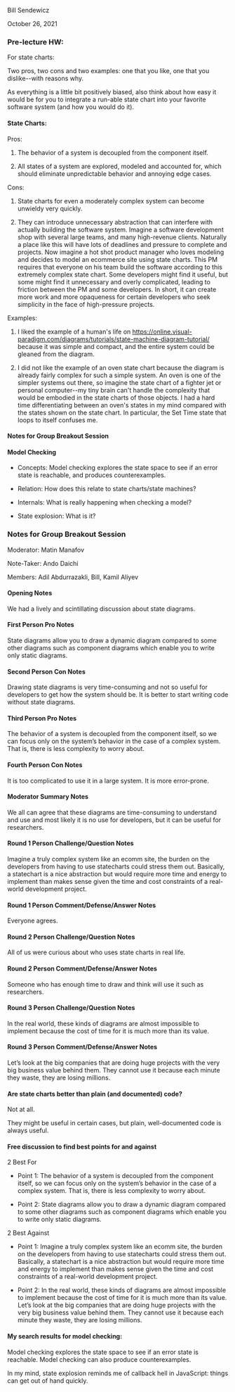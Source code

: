 Bill Sendewicz

October 26, 2021


### Pre-lecture HW:

For state charts:

Two pros, two cons and two examples: one that you like, one that you dislike--with reasons why. 

As everything is a little bit positively biased, also think about how easy it would be for you to integrate a run-able state chart into your favorite software system (and how you would do it).

#### State Charts:

Pros:

1. The behavior of a system is decoupled from the component itself.

2. All states of a system are explored, modeled and accounted for, which should eliminate unpredictable behavior and annoying edge cases.

Cons:

1. State charts for even a moderately complex system can become unwieldy very quickly.

2. They can introduce unnecessary abstraction that can interfere with actually building the software system. Imagine a software development shop with several large teams, and many high-revenue clients. Naturally a place like this will have lots of deadlines and pressure to complete and projects. Now imagine a hot shot product manager who loves modeling and decides to model an ecommerce site using state charts. This PM requires that everyone on his team build the software according to this extremely complex state chart. Some developers might find it useful, but some might find it unnecessary and overly complicated, leading to friction between the PM and some developers. In short, it can create more work and more opaqueness for certain developers who seek simplicity in the face of high-pressure projects.

Examples: 

1. I liked the example of a human's life on https://online.visual-paradigm.com/diagrams/tutorials/state-machine-diagram-tutorial/ because it was simple and compact, and the entire system could be gleaned from the diagram.

2. I did not like the example of an oven state chart because the diagram is already fairly complex for such a simple system. An oven is one of the simpler systems out there, so imagine the state chart of a fighter jet or personal computer--my tiny brain can't handle the complexity that would be embodied in the state charts of those objects. I had a hard time differentiating between an oven's states in my mind compared with the states shown on the state chart. In particular, the Set Time state that loops to itself confuses me.


#### Notes for Group Breakout Session



#### Model Checking

- Concepts: Model checking explores the state space to see if an error state is reachable, and produces counterexamples.

- Relation: How does this relate to state charts/state machines?

- Internals: What is really happening when checking a model?

- State explosion: What is it?


### Notes for Group Breakout Session

Moderator: Matin Manafov

Note-Taker: Ando Daichi 

Members: Adil Abdurrazakli, Bill, Kamil Aliyev

#### Opening Notes

We had a lively and scintillating discussion about state diagrams.

#### First Person Pro Notes

State diagrams allow you to draw a dynamic diagram compared to some other diagrams such as component diagrams which enable you to write only static diagrams.

#### Second Person Con Notes

Drawing state diagrams is very time-consuming and not so useful for developers to get how the system should be. It is better to start writing code without state diagrams.

#### Third Person Pro Notes

The behavior of a system is decoupled from the component itself, so we can focus only on the system’s behavior in the case of a complex system. That is, there is less complexity to worry about.

#### Fourth Person Con Notes

It is too complicated to use it in a large system. It is more error-prone.

#### Moderator Summary Notes

We all can agree that these diagrams are time-consuming to understand and use and most likely it is no use for developers, but it can be useful for researchers.	

#### Round 1 Person Challenge/Question Notes

Imagine a truly complex system like an ecomm site, the burden on the developers from having to use statecharts could stress them out. Basically, a statechart is a nice abstraction but would require more time and energy to implement than makes sense given the time and cost constraints of a real-world development project.

#### Round 1 Person Comment/Defense/Answer Notes

Everyone agrees. 

#### Round 2 Person Challenge/Question Notes

All of us were curious about who uses state charts in real life.

#### Round 2 Person Comment/Defense/Answer Notes

Someone who has enough time to draw and think will use it such as researchers. 

#### Round 3 Person Challenge/Question Notes

In the real world, these kinds of diagrams are almost impossible to implement because the cost of time for it is much more than its value.

#### Round 3 Person Comment/Defense/Answer Notes

Let’s look at the big companies that are doing huge projects with the very big business value behind them. They cannot use it because each minute they waste, they are losing millions.

#### Are state charts better than plain (and documented) code?

Not at all. 

They might be useful in certain cases, but plain, well-documented code is always useful.

#### Free discussion to find best points for and against

2 Best For

- Point 1: The behavior of a system is decoupled from the component itself, so we can focus only on the system’s behavior in the case of a complex system. That is, there is less complexity to worry about.

- Point 2: State diagrams allow you to draw a dynamic diagram compared to some other diagrams such as component diagrams which enable you to write only static diagrams.

2 Best Against

- Point 1: Imagine a truly complex system like an ecomm site, the burden on the developers from having to use statecharts could stress them out. Basically, a statechart is a nice abstraction but would require more time and energy to implement than makes sense given the time and cost constraints of a real-world development project.

- Point 2: In the real world, these kinds of diagrams are almost impossible to implement because the cost of time for it is much more than its value. Let’s look at the big companies that are doing huge projects with the very big business value behind them. They cannot use it because each minute they waste, they are losing millions.

#### My search results for model checking:

Model checking explores the state space to see if an error state is reachable. Model checking can also produce counterexamples.

In my mind, state explosion reminds me of callback hell in JavaScript: things can get out of hand quickly.
